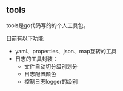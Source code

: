 ## tools
tools是go代码写的的个人工具包。

目前有以下功能
- yaml、properties、json、map互转的工具
- 日志的工具封装： 
  - 文件自动切分级别划分
  - 日志配置颜色
  - 控制日志logger的级别  
